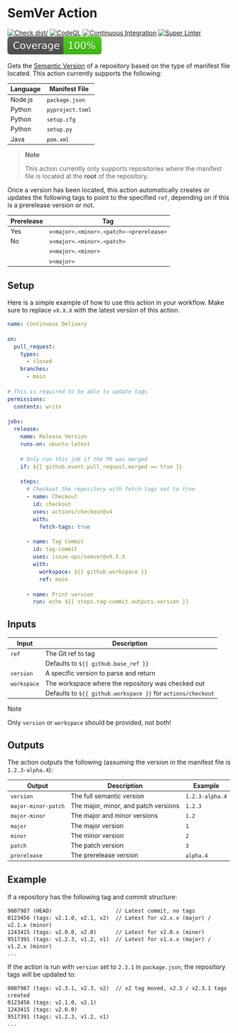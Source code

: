 # SemVer Action

[![Check dist/](https://github.com/issue-ops/semver/actions/workflows/check-dist.yml/badge.svg)](https://github.com/issue-ops/semver/actions/workflows/check-dist.yml)
[![CodeQL](https://github.com/issue-ops/semver/actions/workflows/codeql.yml/badge.svg)](https://github.com/issue-ops/semver/actions/workflows/codeql.yml)
[![Continuous Integration](https://github.com/issue-ops/semver/actions/workflows/continuous-integration.yml/badge.svg)](https://github.com/issue-ops/semver/actions/workflows/continuous-integration.yml)
[![Super Linter](https://github.com/issue-ops/semver/actions/workflows/super-linter.yml/badge.svg)](https://github.com/issue-ops/semver/actions/workflows/super-linter.yml)
[![Code Coverage](./badges/coverage.svg)](./badges/coverage.svg)

Gets the [Semantic Version](https://semver.org/) of a repository based on the
type of manifest file located. This action currently supports the following:

| Language | Manifest File    |
| -------- | ---------------- |
| Node.js  | `package.json`   |
| Python   | `pyproject.toml` |
| Python   | `setup.cfg`      |
| Python   | `setup.py`       |
| Java     | `pom.xml`        |

> **Note**
>
> This action currently only supports repositories where the manifest file is
> located at the **root** of the repository.

Once a version has been located, this action automatically creates or updates
the following tags to point to the specified `ref`, depending on if this is a
prerelease version or not.

| Prerelease | Tag                                     |
| ---------- | --------------------------------------- |
| Yes        | `v<major>.<minor>.<patch>-<prerelease>` |
| No         | `v<major>.<minor>.<patch>`              |
|            | `v<major>.<minor>`                      |
|            | `v<major>`                              |

## Setup

Here is a simple example of how to use this action in your workflow. Make sure
to replace `vX.X.X` with the latest version of this action.

```yml
name: Continuous Delivery

on:
  pull_request:
    types:
      - closed
    branches:
      - main

# This is required to be able to update tags
permissions:
  contents: write

jobs:
  release:
    name: Release Version
    runs-on: ubuntu-latest

    # Only run this job if the PR was merged
    if: ${{ github.event.pull_request.merged == true }}

    steps:
      # Checkout the repository with fetch-tags set to true
      - name: Checkout
        id: checkout
        uses: actions/checkout@v4
        with:
          fetch-tags: true

      - name: Tag Commit
        id: tag-commit
        uses: issue-ops/semver@vX.X.X
        with:
          workspace: ${{ github.workspace }}
          ref: main

      - name: Print version
        run: echo ${{ steps.tag-commit.outputs.version }}
```

## Inputs

| Input       | Description                                                  |
| ----------- | ------------------------------------------------------------ |
| `ref`       | The Git ref to tag                                           |
|             | Defaults to `${{ github.base_ref }}`                         |
| `version`   | A specific version to parse and return                       |
| `workspace` | The workspace where the repository was checked out           |
|             | Defaults to `${{ github.workspace }}` for `actions/checkout` |

> [!NOTE]
>
> Only `version` or `workspace` should be provided, not both!

## Outputs

The action outputs the following (assuming the version in the manifest file is
`1.2.3-alpha.4`):

| Output              | Description                          | Example         |
| ------------------- | ------------------------------------ | --------------- |
| `version`           | The full semantic version            | `1.2.3-alpha.4` |
| `major-minor-patch` | The major, minor, and patch versions | `1.2.3`         |
| `major-minor`       | The major and minor versions         | `1.2`           |
| `major`             | The major version                    | `1`             |
| `minor`             | The minor version                    | `2`             |
| `patch`             | The patch version                    | `3`             |
| `prerelease`        | The prerelease version               | `alpha.4`       |

## Example

If a repository has the following tag and commit structure:

```plain
9807987 (HEAD)                    // Latest commit, no tags
0123456 (tags: v2.1.0, v2.1, v2)  // Latest for v2.x.x (major) / v2.1.x (minor)
1243415 (tags: v2.0.0, v2.0)      // Latest for v2.0.x (minor)
9517391 (tags: v1.2.3, v1.2, v1)  // Latest for v1.x.x (major) / v1.2.x (minor)
...
```

If the action is run with `version` set to `2.3.1` in `package.json`, the
repository tags will be updated to:

```plain
9807987 (tags: v2.3.1, v2.3, v2)  // v2 tag moved, v2.3 / v2.3.1 tags created
0123456 (tags: v2.1.0, v2.1)
1243415 (tags: v2.0.0)
9517391 (tags: v1.2.3, v1.2, v1)
...
```
